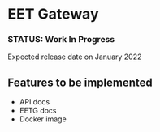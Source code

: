 # EET Gateway

### STATUS: Work In Progress

Expected release date on January 2022

## Features to be implemented

- API docs
- EETG docs
- Docker image
